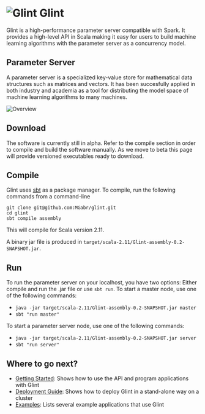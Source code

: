 # ![Glint](https://raw.githubusercontent.com/wiki/rjagerman/glint/images/glint-logo-small-notext.png) Glint

Glint is a high-performance parameter server compatible with Spark. It provides a high-level API in Scala making it easy for users to build machine learning algorithms with the parameter server as a concurrency model.

## Parameter Server

A parameter server is a specialized key-value store for mathematical data structures such as matrices and vectors. It has been succesfully applied in both industry and academia as a tool for distributing the model space of machine learning algorithms to many machines.

![Overview](https://raw.githubusercontent.com/wiki/rjagerman/glint/images/overview.png)

## Download

The software is currently still in alpha. Refer to the compile section in order to compile and build the software manually. As we move to beta this page will provide versioned executables ready to download.

## Compile

Glint uses [sbt](http://www.scala-sbt.org/) as a package manager. To compile, run the following commands from a command-line

    git clone git@github.com:MGabr/glint.git
    cd glint
    sbt compile assembly

This will compile for Scala version 2.11.

A binary jar file is produced in `target/scala-2.11/Glint-assembly-0.2-SNAPSHOT.jar`.

## Run

To run the parameter server on your localhost, you have two options: Either compile and run the .jar file or use `sbt run`. To start a master node, use one of the following commands:

  * `java -jar target/scala-2.11/Glint-assembly-0.2-SNAPSHOT.jar master`
  * `sbt "run master"` 

To start a parameter server node, use one of the following commands:

  * `java -jar target/scala-2.11/Glint-assembly-0.2-SNAPSHOT.jar server`
  * `sbt "run server"`

## Where to go next?

* [Getting Started](gettingstarted/index.md): Shows how to use the API and program applications with Glint
* [Deployment Guide](deploymentguide/index.md): Shows how to deploy Glint in a stand-alone way on a cluster
* [Examples](examples/index.md): Lists several example applications that use Glint

